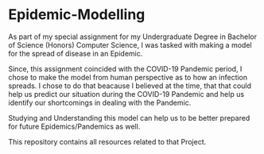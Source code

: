 # Epidemic-Modelling
As part of my special assignment for my Undergraduate Degree in Bachelor of Science (Honors) Computer Science, I was tasked with making a model for the spread of disease in an Epidemic. 

Since, this assignment coincided with the COVID-19 Pandemic period, I chose to make the model from human perspective as to how an infection spreads. I chose to do that beacause I believed at the time, that that could help us predict our situation during the COVID-19 Pandemic and help us identify our shortcomings in dealing with the Pandemic. 

Studying and Understanding this model can help us to be better prepared for future Epidemics/Pandemics as well.


This repository contains all resources related to that Project.
